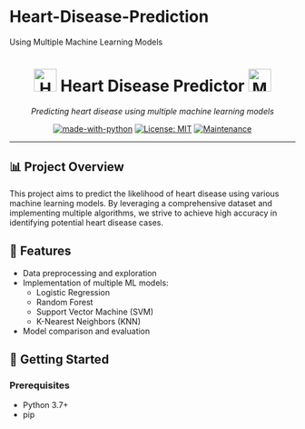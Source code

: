 # Heart-Disease-Prediction
Using Multiple Machine Learning Models
<div align="center">
  <h1>
    <img src="https://raw.githubusercontent.com/ikatyang/emoji-cheat-sheet/master/img/symbols/heart.png" width="40px" alt="Heart">
    <strong>Heart Disease Predictor</strong>
    <img src="https://raw.githubusercontent.com/ikatyang/emoji-cheat-sheet/master/img/symbols/medical_symbol.png" width="40px" alt="Medical Symbol">
  </h1>
  
  <p><i>Predicting heart disease using multiple machine learning models</i></p>
  
  [![made-with-python](https://img.shields.io/badge/Made%20with-Python-1f425f.svg)](https://www.python.org/)
  [![License: MIT](https://img.shields.io/badge/License-MIT-yellow.svg)](https://opensource.org/licenses/MIT)
  [![Maintenance](https://img.shields.io/badge/Maintained%3F-yes-green.svg)](https://GitHub.com/Naereen/StrapDown.js/graphs/commit-activity)
</div>

---

## 📊 Project Overview

This project aims to predict the likelihood of heart disease using various machine learning models. By leveraging a comprehensive dataset and implementing multiple algorithms, we strive to achieve high accuracy in identifying potential heart disease cases.

## 🎯 Features

- Data preprocessing and exploration
- Implementation of multiple ML models:
  - Logistic Regression
  - Random Forest
  - Support Vector Machine (SVM)
  - K-Nearest Neighbors (KNN)
- Model comparison and evaluation

## 🚀 Getting Started

### Prerequisites

- Python 3.7+
- pip
